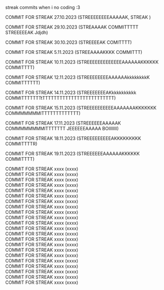 streak commits when i no coding :3 

COMMIT FOR STREAK 27.10.2023 (STREEEEEEEEAAAAAK, STREAK ) <br>

COMMIT FOR STREAK 29.10.2023 (STREAAAAK COMMITTTTT STREEEEEAK Jdjdh) <br>


COMMIT FOR STREAK 30.10.2023 (STREEEEAK COMITTTT) <br>

COMMIT FOR STREAK 5.11.2023 (STREEAAAAKKKK COMMITTT) <br>

COMMIT FOR STREAK 10.11.2023 (STREEEEEEEEEEEEEAAAAAAKKKKKK COMMITTTT) <br>

COMMIT FOR STREAK 12.11.2023 (STREEEEEEEEAAAAAAkkkkkkkkK COMMITTTTTT) <br>

COMMIT FOR STREAK 14.11.2023 (STREEEEEEEAKkkkkkkkkkk COMMITTTTTTTtTTTTTTTTTTTTTTTTTTTTTTTTT) <br>


COMMIT FOR STREAK 15.11.2023 (STREEEEEEEEEEAAAAAAAKKKKKKK COMMMMMMMITTTTTTTTTTTTT) <br>

COMMIT FOR STREAK 17.11.2023 (STREEEEEEAAAAAK COMMMMMMMMITTTTTTT  JEEEEEEAAAAA BOIIIIIII) <br>


COMMIT FOR STREAK 18.11.2023 (STREEEEEEEEEAKKKKKKKKK COMMITTTTR) <br>

COMMIT FOR STREAK 19.11.2023 (STREEEEEEAAAAAAKKKKKK COMMITTTT) <br>


COMMIT FOR STREAK xxxx (xxxx) <br>
COMMIT FOR STREAK xxxx (xxxx) <br>
COMMIT FOR STREAK xxxx (xxxx) <br>
COMMIT FOR STREAK xxxx (xxxx) <br>
COMMIT FOR STREAK xxxx (xxxx) <br>
COMMIT FOR STREAK xxxx (xxxx) <br>
COMMIT FOR STREAK xxxx (xxxx) <br>
COMMIT FOR STREAK xxxx (xxxx) <br>
COMMIT FOR STREAK xxxx (xxxx) <br>
COMMIT FOR STREAK xxxx (xxxx) <br>
COMMIT FOR STREAK xxxx (xxxx) <br>
COMMIT FOR STREAK xxxx (xxxx) <br>
COMMIT FOR STREAK xxxx (xxxx) <br>
COMMIT FOR STREAK xxxx (xxxx) <br>
COMMIT FOR STREAK xxxx (xxxx) <br>
COMMIT FOR STREAK xxxx (xxxx) <br>
COMMIT FOR STREAK xxxx (xxxx) <br>
COMMIT FOR STREAK xxxx (xxxx) <br>
COMMIT FOR STREAK xxxx (xxxx) <br>
COMMIT FOR STREAK xxxx (xxxx) <br>
COMMIT FOR STREAK xxxx (xxxx) <br>
COMMIT FOR STREAK xxxx (xxxx) <br>
